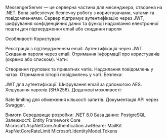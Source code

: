MessengerServer — це серверна частина для месенджера, створена на .NET. 
Вона забезпечує безпечну роботу з користувачами, чатами та повідомленнями. 
Сервер підтримує аутентифікацію через JWT, шифрування конфіденційних даних та 
функції надсилання електронної пошти для підтвердження email або скидання пароля

Особливості
Користувачі:

Реєстрація з підтвердженням email.
Аутентифікація через JWT.
Скидання пароля через email.
Отримання інформації про користувачів (окремо або списком).
Чати:

Створення групових та приватних чатів.
Надсилання повідомлень у чатах.
Отримання історії повідомлень у чаті.
Безпека:

JWT для аутентифікації.
Шифрування email за допомогою AES.
Хешування паролів (SHA256).
Додаткові можливості:

Rate limiting для обмеження кількості запитів.
Документація API через Swagger.

Вимоги
Середовище розробки: .NET 8.0
База даних: PostgreSQL
Залежності:
Entity Framework Core
Microsoft.AspNetCore.Authentication.JwtBearer
MailKit
AspNetCoreRateLimit
Microsoft.IdentityModel.Tokens
